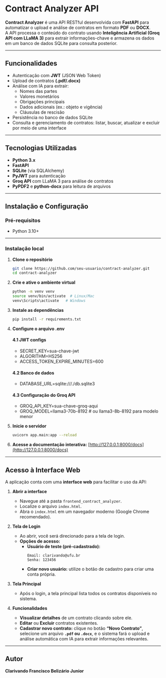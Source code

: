 
# Contract Analyzer API

**Contract Analyzer** é uma API RESTful desenvolvida com **FastAPI** para automatizar o upload e análise de contratos em formato **PDF** ou **DOCX**.  
A API processa o conteúdo do contrato usando **Inteligência Artificial (Groq API com LLaMA 3)** para extrair informações-chave e armazena os dados em um banco de dados SQLite para consulta posterior.

---

## Funcionalidades

- Autenticação com **JWT** (JSON Web Token)
- Upload de contratos **(.pdf/.docx)**
- Análise com IA para extrair:
  - Nomes das partes
  - Valores monetários
  - Obrigações principais
  - Dados adicionais (ex.: objeto e vigência)
  - Cláusulas de rescisão
- Persistência no banco de dados SQLite
- Consulta e gerenciamento de contratos: listar, buscar, atualizar e excluir por meio de uma interface

---

## Tecnologias Utilizadas

- **Python 3.x**
- **FastAPI**
- **SQLite** (via SQLAlchemy)
- **PyJWT** para autenticação
- **Groq API** com LLaMA 3 para análise de contratos
- **PyPDF2** e **python-docx** para leitura de arquivos

---

## Instalação e Configuração

### Pré-requisitos

- Python 3.10+  

---

### Instalação local

1. **Clone o repositório**
   ```bash
   git clone https://github.com/seu-usuario/contract-analyzer.git
   cd contract-analyzer
   ```

2. **Crie e ative o ambiente virtual**
   ```bash
   python -m venv venv
   source venv/bin/activate  # Linux/Mac
   venv\Scripts\activate   # Windows
   ```

3. **Instale as dependências**
   ```bash
   pip install -r requirements.txt
   ```

4. **Configure o arquivo .env**
   #### 4.1 JWT configs
   - SECRET_KEY=sua-chave-jwt
   - ALGORITHM=HS256
   - ACCESS_TOKEN_EXPIRE_MINUTES=600

   #### 4.2 Banco de dados
   - DATABASE_URL=sqlite:///./db.sqlite3

   #### 4.3 Configuração do Groq API
   - GROQ_API_KEY=sua-chave-groq-aqui
   - GROQ_MODEL=llama3-70b-8192  # ou llama3-8b-8192 para modelo menor

5. **Inicie o servidor**
   ```bash
   uvicorn app.main:app --reload
   ```

6. **Acesse a documentação interativa:**
   [http://127.0.0.1:8000/docs](http://127.0.0.1:8000/docs)

---

## Acesso à Interface Web

A aplicação conta com uma **interface web** para facilitar o uso da API:  

1. **Abrir a interface**
   - Navegue até a pasta `frontend_contract_analyzer`.
   - Localize o arquivo `index.html`.
   - Abra o `index.html` em um navegador moderno (Google Chrome recomendado).

2. **Tela de Login**
   - Ao abrir, você será direcionado para a tela de login.
   - **Opções de acesso:**
     - **Usuário de teste (pré-cadastrado):**
       ```
       Email: clarivando@ufu.br
       Senha: 123456
       ```
     - **Criar novo usuário:** utilize o botão de cadastro para criar uma conta própria.

3. **Tela Principal**
   - Após o login, a tela principal lista todos os contratos disponíveis no sistema.

4. **Funcionalidades**
   - **Visualizar detalhes** de um contrato clicando sobre ele.
   - **Editar** ou **Excluir** contratos existentes.
   - **Cadastrar novo contrato:** clique no botão **“Novo Contrato”**, selecione um arquivo **`.pdf` ou `.docx`**, e o sistema fará o upload e análise automática com IA para extrair informações relevantes.

---

## Autor

**Clarivando Francisco Belizário Junior**
